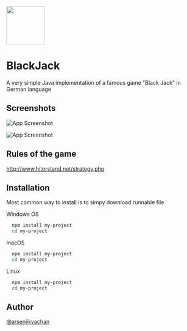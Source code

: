 <img src="https://i.postimg.cc/s2y4fk3c/download-cards-31220.png" width="100" height="100">

# BlackJack 

A very simple Java implementation of a famous game "Black Jack" in German language




## Screenshots

![App Screenshot](https://i.postimg.cc/Qd5VYVG4/s1BJ.png)

![App Screenshot](https://i.postimg.cc/VsC6kd5Y/s2BJ.png)


## Rules of the game

http://www.hitorstand.net/strategy.php
## Installation

Most common way to install is to simpy download runnable file 

Windows OS
```bash
  npm install my-project
  cd my-project
```

macOS
```bash
  npm install my-project
  cd my-project
```

Linux
```bash
  npm install my-project
  cd my-project
```




## Author

[@arseniikvachan](https://github.com/arseniikvachan)

